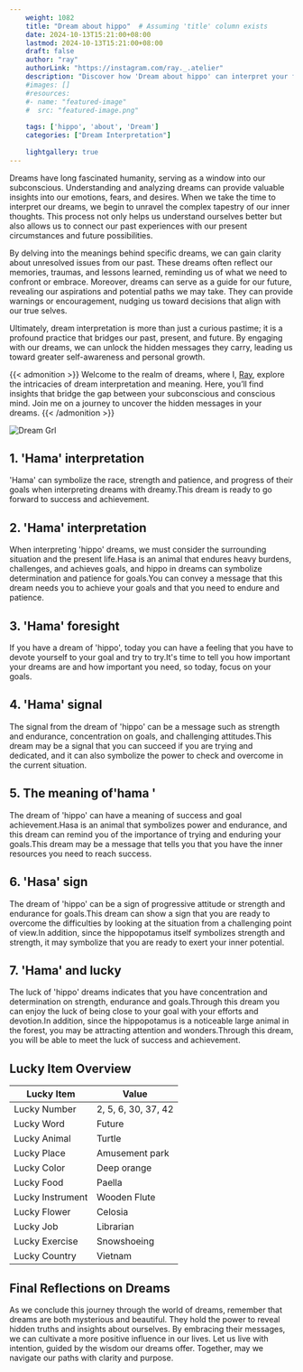 ```yaml
---
    weight: 1082
    title: "Dream about hippo"  # Assuming 'title' column exists
    date: 2024-10-13T15:21:00+08:00
    lastmod: 2024-10-13T15:21:00+08:00
    draft: false
    author: "ray"
    authorLink: "https://instagram.com/ray._.atelier"
    description: "Discover how 'Dream about hippo' can interpret your future and uncover its significant meanings in your life."
    #images: []
    #resources:
    #- name: "featured-image"
    #  src: "featured-image.png"
    
    tags: ['hippo', 'about', 'Dream']
    categories: ["Dream Interpretation"]
    
    lightgallery: true
---
```

    
Dreams have long fascinated humanity, serving as a window into our subconscious. Understanding and analyzing dreams can provide valuable insights into our emotions, fears, and desires. When we take the time to interpret our dreams, we begin to unravel the complex tapestry of our inner thoughts. This process not only helps us understand ourselves better but also allows us to connect our past experiences with our present circumstances and future possibilities.

By delving into the meanings behind specific dreams, we can gain clarity about unresolved issues from our past. These dreams often reflect our memories, traumas, and lessons learned, reminding us of what we need to confront or embrace. Moreover, dreams can serve as a guide for our future, revealing our aspirations and potential paths we may take. They can provide warnings or encouragement, nudging us toward decisions that align with our true selves.

Ultimately, dream interpretation is more than just a curious pastime; it is a profound practice that bridges our past, present, and future. By engaging with our dreams, we can unlock the hidden messages they carry, leading us toward greater self-awareness and personal growth.

{{< admonition >}}
Welcome to the realm of dreams, where I, [Ray](https://instagram.com/ray._.atelier), explore the intricacies of dream interpretation and meaning. Here, you’ll find insights that bridge the gap between your subconscious and conscious mind. Join me on a journey to uncover the hidden messages in your dreams.
{{< /admonition >}}

![Dream Grl](https://cdn.pixabay.com/photo/2017/11/02/03/35/gothic-2910057_1280.jpg "Dream Grl")

## 1. 'Hama' interpretation
'Hama' can symbolize the race, strength and patience, and progress of their goals when interpreting dreams with dreamy.This dream is ready to go forward to success and achievement.

## 2. 'Hama' interpretation
When interpreting 'hippo' dreams, we must consider the surrounding situation and the present life.Hasa is an animal that endures heavy burdens, challenges, and achieves goals, and hippo in dreams can symbolize determination and patience for goals.You can convey a message that this dream needs you to achieve your goals and that you need to endure and patience.

## 3. 'Hama' foresight
If you have a dream of 'hippo', today you can have a feeling that you have to devote yourself to your goal and try to try.It's time to tell you how important your dreams are and how important you need, so today, focus on your goals.

## 4. 'Hama' signal
The signal from the dream of 'hippo' can be a message such as strength and endurance, concentration on goals, and challenging attitudes.This dream may be a signal that you can succeed if you are trying and dedicated, and it can also symbolize the power to check and overcome in the current situation.

## 5. The meaning of'hama '
The dream of 'hippo' can have a meaning of success and goal achievement.Hasa is an animal that symbolizes power and endurance, and this dream can remind you of the importance of trying and enduring your goals.This dream may be a message that tells you that you have the inner resources you need to reach success.

## 6. 'Hasa' sign
The dream of 'hippo' can be a sign of progressive attitude or strength and endurance for goals.This dream can show a sign that you are ready to overcome the difficulties by looking at the situation from a challenging point of view.In addition, since the hippopotamus itself symbolizes strength and strength, it may symbolize that you are ready to exert your inner potential.

## 7. 'Hama' and lucky
The luck of 'hippo' dreams indicates that you have concentration and determination on strength, endurance and goals.Through this dream you can enjoy the luck of being close to your goal with your efforts and devotion.In addition, since the hippopotamus is a noticeable large animal in the forest, you may be attracting attention and wonders.Through this dream, you will be able to meet the luck of success and achievement.

## Lucky Item Overview
| Lucky Item          | Value              |
|---------------|--------------------|
| Lucky Number        | 2, 5, 6, 30, 37, 42  |
| Lucky Word          | Future |
| Lucky Animal        | Turtle |
| Lucky Place         | Amusement park     |
| Lucky Color         | Deep orange     |
| Lucky Food          | Paella      |
| Lucky Instrument    | Wooden Flute |
| Lucky Flower        | Celosia    |
| Lucky Job           | Librarian       |
| Lucky Exercise      | Snowshoeing  |
| Lucky Country       | Vietnam    |


##  Final Reflections on Dreams

As we conclude this journey through the world of dreams, remember that dreams are both mysterious and beautiful. They hold the power to reveal hidden truths and insights about ourselves. By embracing their messages, we can cultivate a more positive influence in our lives. Let us live with intention, guided by the wisdom our dreams offer. Together, may we navigate our paths with clarity and purpose.
